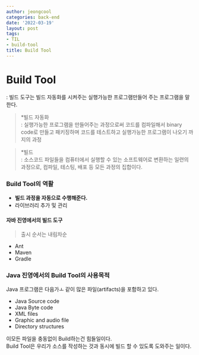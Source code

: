 ```yaml
---
author: jeongcool
categories: back-end
date: '2022-03-19'
layout: post
tags:
- TIL
- build-tool
title: Build Tool
---
```


# Build Tool
: 빌드 도구는 빌드 자동화를 시켜주는 실행가능한 프로그램만들어 주는 프로그램을 말한다.

> *빌드 자동화  
> : 실행가능한 프로그램을 만들어주는 과정으로써 코드를 컴파일해서 binary code로 만들고 패키징하며 코드를 테스트하고 실행가능한 프로그램이 나오기 까지의 과정

> *빌드  
> : 소스코드 파일들을 컴퓨터에서 실행할 수 있는 소프트웨어로 변환하는 일련의 과정으로, 컴파일, 테스팅, 배포 등 모든 과정의 집합이다.

### Build Tool의 역활
- **빌드 과정을 자동으로 수행해준다.**
- 라이브러리 추가 및 관리

#### 자바 진영에서의 빌드 도구
> 출시 순서는 내림차순
- Ant
- Maven
- Gradle

### Java 진영에서의 Build Tool의 사용목적
Java 프로그램은 다음가ㅗ 같이 많은 파일(artifacts)을 포함하고 있다.
- Java Source code
- Java Byte code
- XML files
- Graphic and audio file
- Directory structures

이모든 파일을 충동없이 Build하는건 힘들일이다.  
Build Tool은 우리가 소스를 작성하는 것과 동시에 빌드 할 수 있도록 도와주는 일이다.
